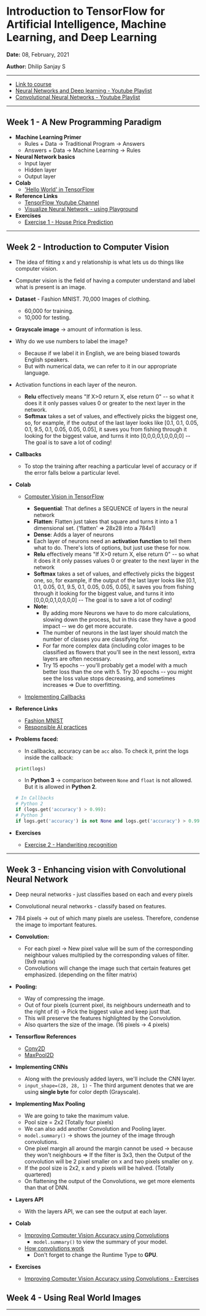 # Introduction to TensorFlow for Artificial Intelligence, Machine Learning, and Deep Learning

**Date:** 08, February, 2021

**Author:** Dhilip Sanjay S

---

- [Link to course](https://www.coursera.org/learn/introduction-tensorflow)
- [Neural Networks and Deep learning - Youtube Playlist](https://www.youtube.com/playlist?list=PLkDaE6sCZn6Ec-XTbcX1uRg2_u4xOEky0)
- [Convolutional Neural Networks - Youtube Playlist](https://youtube.com/playlist?list=PLkDaE6sCZn6Gl29AoE31iwdVwSG-KnDzF)
---

## Week 1 - A New Programming Paradigm
- **Machine Learning Primer**
    - Rules + Data -> Traditional Program -> Answers
    - Answers + Data -> Machine Learning -> Rules
- **Neural Network basics**
    - Input layer
    - Hidden layer
    - Output layer
- **Colab**
    - ['Hello World' in TensorFlow](https://colab.sandbox.google.com/github/lmoroney/dlaicourse/blob/master/Course%201%20-%20Part%202%20-%20Lesson%202%20-%20Notebook.ipynb)
- **Reference Links**
    - [TensorFlow Youtube Channel](https://www.youtube.com/tensorflow)
    - [Visualize Neural Network - using Playground](http://playground.tensorflow.org/)
- **Exercises**
    - [Exercise 1 - House Price Prediction](Exercise_1_House_Prices_Solution.ipynb)

---

## Week 2 - Introduction to Computer Vision
- The idea of fitting x and y relationship is what lets us do things like computer vision.
- Computer vision is the field of having a computer understand and label what is present is an image.
- **Dataset** - Fashion MNIST. 70,000 Images of clothing.
    - 60,000 for training.
    - 10,000 for testing.
- **Grayscale image** -> amount of information is less.
- Why do we use numbers to label the image?
    - Because if we label it in English, we are being biased towards English speakers.
    - But with numerical data, we can refer to it in our appropriate language.
- Activation functions in each layer of the neuron.
    - **Relu** effectively means "If X>0 return X, else return 0" -- so what it does it it only passes values 0 or greater to the next layer in the network.
    - **Softmax** takes a set of values, and effectively picks the biggest one, so, for example, if the output of the last layer looks like [0.1, 0.1, 0.05, 0.1, 9.5, 0.1, 0.05, 0.05, 0.05], it saves you from fishing through it looking for the biggest value, and turns it into [0,0,0,0,1,0,0,0,0] -- The goal is to save a lot of coding!
- **Callbacks**
    - To stop the training after reaching a particular level of accuracy or if the error falls below a particular level.
- **Colab**
    - [Computer Vision in TensorFlow](https://colab.sandbox.google.com/github/lmoroney/dlaicourse/blob/master/Course%201%20-%20Part%204%20-%20Lesson%202%20-%20Notebook.ipynb)
        - **Sequential**: That defines a SEQUENCE of layers in the neural network
        - **Flatten**: Flatten just takes that square and turns it into a 1 dimensional set. ('flatten' => 28x28 into a 784x1)
        - **Dense**: Adds a layer of neurons
        - Each layer of neurons need an **activation function** to tell them what to do. There's lots of options, but just use these for now. 
        - **Relu** effectively means "If X>0 return X, else return 0" -- so what it does it it only passes values 0 or greater to the next layer in the network
        - **Softmax** takes a set of values, and effectively picks the biggest one, so, for example, if the output of the last layer looks like [0.1, 0.1, 0.05, 0.1, 9.5, 0.1, 0.05, 0.05, 0.05], it saves you from fishing through it looking for the biggest value, and turns it into [0,0,0,0,1,0,0,0,0] -- The goal is to save a lot of coding!
        - **Note:**
            - By adding more Neurons we have to do more calculations, slowing down the process, but in this case they have a good impact -- we do get more accurate.
            - The number of neurons in the last layer should match the number of classes you are classifying for.
            -  For far more complex data (including color images to be classified as flowers that you'll see in the next lesson), extra layers are often necessary.
            - Try 15 epochs -- you'll probably get a model with a much better loss than the one with 5. Try 30 epochs -- you might see the loss value stops decreasing, and sometimes increases => Due to overfitting.

    - [Implementing Callbacks](https://colab.research.google.com/github/lmoroney/dlaicourse/blob/master/Course%201%20-%20Part%204%20-%20Lesson%204%20-%20Notebook.ipynb)
- **Reference Links**
    - [Fashion MNIST](https://github.com/zalandoresearch/fashion-mnist)
    - [Responsible AI practices](https://ai.google/responsibilities/responsible-ai-practices/)
    

- **Problems faced:**
    - In callbacks, accuracy can be `acc` also. To check it, print the logs inside the callback:
    ```py
    print(logs)
    ```
    
    - In **Python 3** -> comparison between `None` and `float` is not allowed. But it is allowed in **Python 2**.
    ```py
    # In Callbacks
    # Python 2
    if (logs.get('accuracy') > 0.99):
    # Python 3
    if logs.get('accuracy') is not None and logs.get('accuracy') > 0.99:
    ```
- **Exercises**
    - [Exercise 2 - Handwriting recognition](Exercise2_Handwriting_Recognition_Solution.ipynb)
---

## Week 3 - Enhancing vision with Convolutional Neural Network
- Deep neural networks - just classifies based on each and every pixels
- Convolutional neural networks - classify based on features.
- 784 pixels -> out of which many pixels are useless. Therefore, condense the image to important features.
- **Convolution:** 
    - For each pixel -> New pixel value will be sum of the corresponding neighbour values multiplied by the corresponding values of filter. (9x9 matrix)
    - Convolutions will change the image such that certain features get emphasized. (depending on the filter matrix)
- **Pooling:**
    - Way of compressing the image.
    - Out of four pixels (current pixel, its neighbours underneath and to the right of it) -> Pick the biggest value and keep just that.
    - This will preserve the features highlighted by the Convolution.
    - Also quarters the size of the image. (16 pixels -> 4 pixels)

- **Tensorflow References**
    - [Conv2D](https://www.tensorflow.org/api_docs/python/tf/keras/layers/Conv2D)
    - [MaxPool2D](https://www.tensorflow.org/api_docs/python/tf/keras/layers/MaxPool2D)

- **Implementing CNNs**
    - Along with the previously added layers, we'll include the CNN layer.
    - `input_shape=(28, 28, 1)` - The third argument denotes that we are using **single byte** for color depth (Grayscale).

- **Implementing Max Pooling**
    - We are going to take the maximum value.
    - Pool size = 2x2 (Totally four pixels)
    - We can also add another Convolution and Pooling layer.
    - `model.summary()` -> shows the journey of the image through convolutions.
    - One pixel margin all around the margin cannot be used -> because they won't neighbours => If the filter is 3x3, then the Output of the convolution will be 2 pixel smaller on x and two pixels smaller on y. 
    - If the pool size is 2x2, x and y pixels will be halved. (Totally quartered)
    - On flattening the output of the Convolutions, we get more elements than that of DNN.
- **Layers API**
    - With the layers API, we can see the output at each layer.

- **Colab**
    - [Improving Computer Vision Accuracy using Convolutions](https://colab.research.google.com/github/lmoroney/dlaicourse/blob/master/Course%201%20-%20Part%206%20-%20Lesson%202%20-%20Notebook.ipynb)
        - `model.summary()` to view the summary of your model.
    - [How convolutions work ](https://colab.research.google.com/github/lmoroney/dlaicourse/blob/master/Course%201%20-%20Part%206%20-%20Lesson%203%20-%20Notebook.ipynb)
        - Don't forget to change the Runtime Type to **GPU**.

- **Exercises**
    - [Improving Computer Vision Accuracy using Convolutions - Exercises](Improving_Computer_Vision_Accuracy_using_Convolutions_Exercises.ipynb)

## Week 4 - Using Real World Images

---

